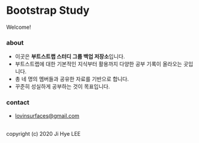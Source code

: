 # Bootstrap Study
Welcome!

### about
- 이곳은 **부트스트랩 스터디 그룹 백업 저장소**입니다.
- 부트스트랩에 대한 기본적인 지식부터 활용까지 다양한 공부 기록이 올라오는 곳입니다.
- 총 네 명의 멤버들과 공유한 자료를 기반으로 합니다.
- 꾸준히 성실하게 공부하는 것이 목표입니다.

### contact
- lovinsurfaces@gmail.com

<br>
copyright (c) 2020 Ji Hye LEE
